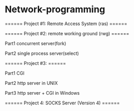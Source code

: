 Network-programming
===================
====== Project #1: Remote Access System (ras) ======

====== Project #2: remote working ground (rwg) ======

Part1 concurrent server(fork) 

Part2 single process server(select)

====== Project #3: ======

Part1 CGI

Part2 http server in UNIX

Part3 http server + CGI in Windows

====== Project 4: SOCKS Server (Version 4) ======
